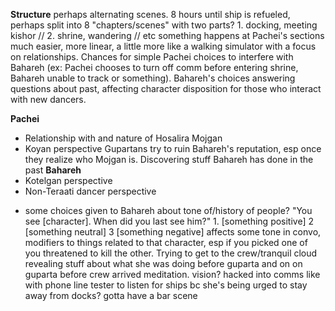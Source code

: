 **Structure**
perhaps alternating scenes.
8 hours until ship is refueled, perhaps split into 8 "chapters/scenes" with two parts?
    1.  docking, meeting kishor // 
    2.  shrine, wandering //
    etc
    something happens at 
Pachei's sections much easier, more linear, a little more like a walking simulator with a focus on relationships. Chances for simple Pachei choices to interfere with Bahareh (ex:  Pachei chooses to turn off comm before entering shrine, Bahareh unable to track or something). Bahareh's choices answering questions about past, affecting character disposition for those who interact with new dancers.



**Pachei**
* Relationship with and nature of Hosalira Mojgan
* Koyan perspective
Gupartans try to ruin Bahareh's reputation, esp once they realize who Mojgan is. 
Discovering stuff Bahareh has done in the past
**Bahareh**
* Kotelgan perspective
* Non-Teraati dancer perspective
- some choices given to Bahareh about tone of/history of people? 
    "You see [character]. When did you last see him?"
        1. [something positive] 2 [something neutral] 3 [something negative]
        affects some tone in convo, modifiers to things related to that character, esp if you picked one of you threatened to kill the other.
Trying to get to the crew/tranquil cloud
revealing stuff about what she was doing before guparta and on on guparta before crew arrived 
meditation. vision?
hacked into comms like with phone line tester to listen for ships bc she's being urged to stay away from docks?
gotta have a bar scene